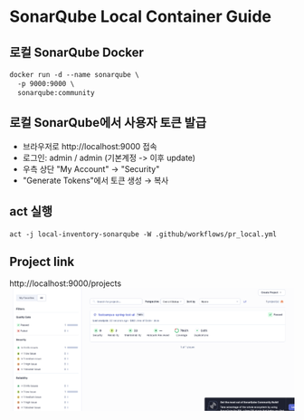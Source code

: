 # SonarQube Local Container Guide

## 로컬 SonarQube Docker
```shell
docker run -d --name sonarqube \
  -p 9000:9000 \
  sonarqube:community
```

## 로컬 SonarQube에서 사용자 토큰 발급
- 브라우저로 http://localhost:9000 접속
- 로그인: admin / admin (기본계정 -> 이후 update)
- 우측 상단 "My Account" → "Security"
- "Generate Tokens"에서 토큰 생성 → 복사

## act 실행
```shell
act -j local-inventory-sonarqube -W .github/workflows/pr_local.yml
```

## Project link
http://localhost:9000/projects
![sonar_local_project.png](image/sonar_local_project.png)